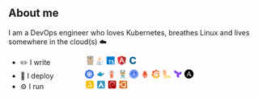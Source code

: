 ## About me

I am a DevOps engineer who loves Kubernetes, breathes Linux and lives somewhere in the cloud(s) ☁️

- ✏️ I write⠀⠀⠀⠀⠀⠀⠀[![Go](assets/tiny/gopher48.png)](https://golang.org) [![Java](assets/tiny/java48.png)](https://openjdk.org/) [![Typescript](assets/tiny/ts48.png)](https://www.typescriptlang.org/) [![Angular](assets/tiny/angular48.png)](https://angular.io/) ![C](assets/tiny/c48.png)
- 🚀 I deploy⠀⠀⠀⠀⠀⠀[![Kubernetes](assets/tiny/k8s48.png)](https://kubernetes.io/) [![Docker](assets/tiny/docker.png)](https://www.docker.com/) [![ArgoCD](assets/tiny/argo48.png)]([https://kubernetes.io/](https://argo-cd.readthedocs.io/en/stable/)) [![Traefik](assets/tiny/traefik48.png)](https://doc.traefik.io/traefik/) [![Certmanager](assets/tiny/cert48.png)](https://cert-manager.io) [![Prometheus](assets/tiny/prometheus48.png)](https://prometheus.io/) [![Grafana](assets/tiny/grafana48.png)](https://grafana.com/) [![Loki](assets/tiny/loki48.png)](https://grafana.com/) [![Terraform](assets/tiny/terraform.png)](https://www.terraform.io/) [![Ansible](assets/tiny/ansible.png)](https://www.ansible.com/)
- ⚙️ I run⠀⠀⠀⠀⠀⠀⠀⠀[![Linux](assets/tiny/linux48square.png)](https://kernel.org) [![Arch](assets/tiny/arch48.png)](https://archlinux.org) [![Debian](assets/tiny/debian48square.png)](https://debian.org) [![Ubuntu](assets/tiny/ubuntu48square.png)](https://ubuntu.com)
